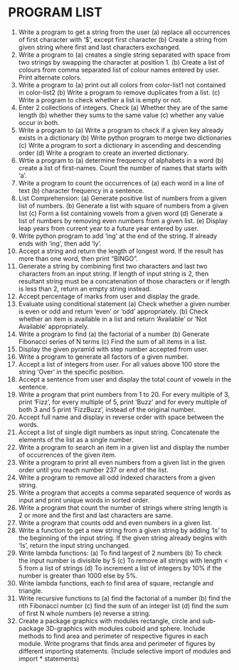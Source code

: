 # PROGRAM LIST
1. Write a program to get a string from the user
   (a) replace all occurrences of first character with ‘$’, except first character
   (b) Create a string from given string where first and last characters exchanged.
2. Write a program to
   (a) creates a single string separated with space from two strings by swapping the character at position 1.
   (b) Create a list of colours from comma separated list of colour names entered by user. Print alternate colors.
3. Write a program to
   (a) print out all colors from color-list1 not contained in color-list2
   (b) Write a program to remove duplicates from a list.
   (c) Write a program to check whether a list is empty or not.
4. Enter 2 collections of integers. Check
   (a) Whether they are of the same length
   (b) whether they sums to the same value
   (c) whether any value occur in both.
5. Write a program to
   (a) Write a program to check if a given key already exists in a dictionary
   (b) Write python program to merge two dictionaries
   (c) Write a program to sort a dictionary in ascending and descending order
   (d) Write a program to create an inverted dictionary.
6. Wrtie a program to
   (a) determine frequency of alphabets in a word
   (b) create a list of first-names. Count the number of names that starts with ‘a’.
7. Write a program to count the occurrences of
   (a) each word in a line of text
   (b) character frequency in a sentence.
8. List Comprehension:
   (a) Generate positive list of numbers from a given list of numbers.
   (b) Generate a list with square of numbers from a given list
   (c) Form a list containing vowels from a given word
   (d) Generate a list of numbers by removing even numbers from a given list.
   (e) Display leap years from current year to a future year entered by user.
9. Write python program to add ‘ing’ at the end of the string. If already ends with ‘ing’, then add ‘ly’.
10. Accept a string and return the length of longest word. If the result has more than one word, then print “BINGO”.
11. Generate a string by combining first two characters and last two characters from an input string. If length of input string is 2, then resultant string must be a concatenation of those characters or if length is less than 2, return an empty string instead.
12. Accept percentage of marks from user and display the grade.
13. Evaluate using conditional statement
    (a) Check whether a given number is even or odd and return ‘even’ or ‘odd’ appropriately.
    (b) Check whether an item is available in a list and return ‘Available’ or ‘Not Available’ appropriately.
14. Write a program to find
    (a) the factorial of a number
    (b) Generate Fibonacci series of N terms
    (c) Find the sum of all items in a list.
15.  Display the given pyramid with step number accepted from user.
16.  Write a program to generate all factors of a given number.
17.  Accept a list of integers from user. For all values above 100 store the string ‘Over’ in the specific position.
18.  Accept a sentence from user and display the total count of vowels in the sentence.
19.  Write a program that print numbers from 1 to 20. For every multiple of 3, print ‘Fizz’, for every multiple of 5, print ‘Buzz’ and for every multiple of both 3 and 5 print ‘FizzBuzz’, instead of the original number.
20.  Accept full name and display in reverse order with space between the words.
21.  Accept a list of single digit numbers as input string. Concatenate the elements of the list as a single number.
22.  Write a program to search an item in a given list and display the number of occurrences of the given item.
23.  Write a program to print all even numbers from a given list in the given order until you reach number 237 or end of the list.
24.  Write a program to remove all odd indexed characters from a given string.
25.  Write a program that accepts a comma separated sequence of words as input and print unique words in sorted order.
26.  Write a program that count the number of strings where string length is 2 or more and the first and last characters are same.
27.  Write a program that counts odd and even numbers in a given list.
28.  Write a function to get a new string from a given string by adding ‘Is’ to the beginning of the input string. If the given string already begins with ‘Is’, return the input string unchanged.
29.  Write lambda functions:
     (a) To find largest of 2 numbers
     (b) To check the input number is divisible by 5
     (c) To remove all strings with length < 5 from a list of strings
     (d) To increment a list of integers by 10% if the number is greater than 1000 else by 5%.
30. Write lambda functions, each to find area of square, rectangle and triangle.
31. Write recursive functions to
    (a) find the factorial of a number
    (b) find the nth Fibonacci number
    (c) find the sum of an integer list
    (d) find the sum of first N whole numbers
    (e) reverse a string.
32. Create a package graphics with modules rectangle, circle and sub-package 3D-graphics with modules cuboid and sphere. Include methods to find area and perimeter of respective figures in each module. Write programs that finds area and perimeter of figures by different importing statements. (Include selective import of modules and import * statements)

